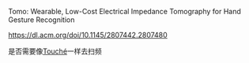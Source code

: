 Tomo: Wearable, Low-Cost Electrical Impedance Tomography for Hand Gesture Recognition

https://dl.acm.org/doi/10.1145/2807442.2807480



是否需要像[Touché](https://dl.acm.org/doi/10.1145/2207676.2207743)一样去扫频